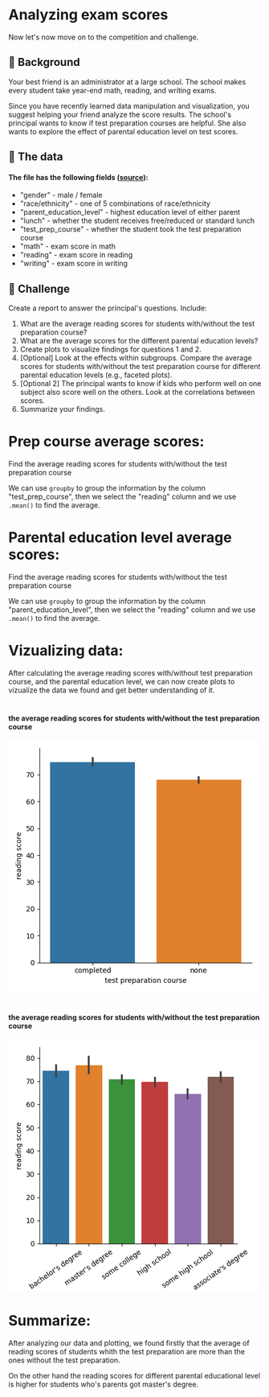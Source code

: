 # Analyzing exam scores

Now let's now move on to the competition and challenge.

## 📖 Background
Your best friend is an administrator at a large school. The school makes every student take year-end math, reading, and writing exams.

Since you have recently learned data manipulation and visualization, you suggest helping your friend analyze the score results. The school's principal wants to know if test preparation courses are helpful. She also wants to explore the effect of parental education level on test scores. 

## 💾 The data

#### The file has the following fields ([source](http://roycekimmons.com/tools/generated_data/exams)):
- "gender" - male / female
- "race/ethnicity" - one of 5 combinations of race/ethnicity
- "parent_education_level" -  highest education level of either parent
- "lunch" - whether the student receives free/reduced or standard lunch
- "test_prep_course" - whether the student took the test preparation course
- "math" -  exam score in math 
- "reading" -  exam score in reading 
- "writing" -  exam score in writing 


## 💪 Challenge
Create a report to answer the principal's questions. Include:

1. What are the average reading scores for students with/without the test preparation course?
2. What are the average scores for the different parental education levels?
3. Create plots to visualize findings for questions 1 and 2.
4. [Optional] Look at the effects within subgroups. Compare the average scores for students with/without the test preparation course for different parental education levels (e.g., faceted plots).
5. [Optional 2] The principal wants to know if kids who perform well on one subject also score well on the others. Look at the correlations between scores. 
6. Summarize your findings.

# Prep course average scores:

Find the average reading scores for students with/without the test preparation course

We can use `groupby` to group the information by the column "test_prep_course", then we select the "reading" column
and we use `.mean()` to find the average.


# Parental education level average scores:

Find the average reading scores for students with/without the test preparation course

We can use `groupby` to group the information by the column "parent_education_level", then we select the "reading" column
and we use `.mean()` to find the average.


# Vizualizing data:

After calculating the average reading scores with/without test preparation course, and the parental education level, we can now create plots to vizualize the data we found and get better understanding of it.

#

#### the average reading scores for students with/without the test preparation course
![test_prep_course](data/prep_test.png)

#
#### the average reading scores for students with/without the test preparation course
![parent_education_level](data/parents.png)

# Summarize:

After analyzing our data and plotting, we found firstly that the average of reading scores of students whith the test preparation are more than the ones without the test preparation.

On the other hand the reading scores for different parental educational level is higher for students who's parents got master's degree.